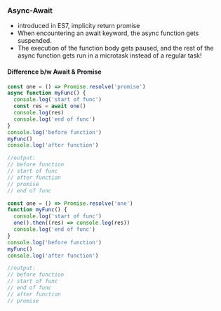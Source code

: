 ### Async-Await

- introduced in ES7, implicity return promise
- When encountering an await keyword, the async function gets suspended.
- The execution of the function body gets paused, and the rest of the async function gets run in a microtask instead of a regular task!

#### Difference b/w Await & Promise

```js
const one = () => Promise.resolve('promise')
async function myFunc() {
  console.log('start of func')
  const res = await one()
  console.log(res)
  console.log('end of func')
}
console.log('before function')
myFunc()
console.log('after function')

//output:
// before function
// start of func
// after function
// promise
// end of func
```

```js
const one = () => Promise.resolve('one')
function myFunc() {
  console.log('start of func')
  one().then((res) => console.log(res))
  console.log('end of func')
}
console.log('before function')
myFunc()
console.log('after function')

//output:
// before function
// start of func
// end of func
// after function
// promise
```
